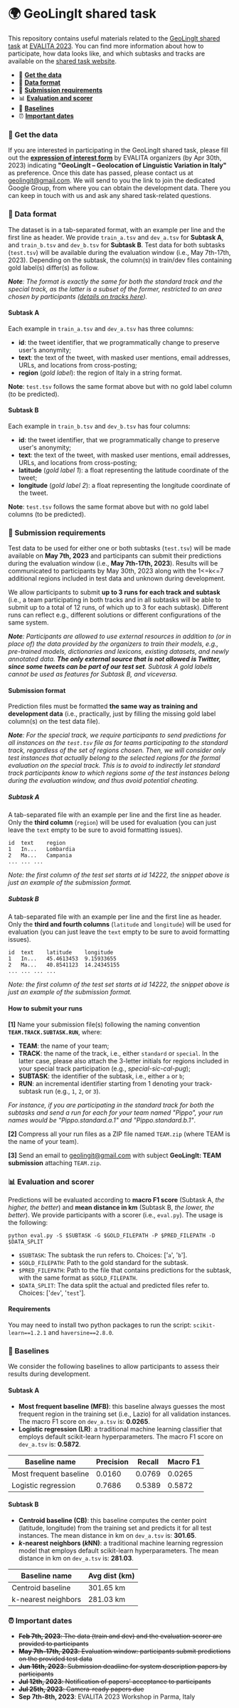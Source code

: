 # :earth_africa: GeoLingIt shared task

This repository contains useful materials related to the [GeoLingIt shared task](https://sites.google.com/view/geolingit) at [EVALITA 2023](https://www.evalita.it/campaigns/evalita-2023/). You can find more information about how to participate, how data looks like, and which subtasks and tracks are available on the [shared task website](https://sites.google.com/view/geolingit).

- :page_with_curl: **[Get the data](#page_with_curl-get-the-data)**
- :triangular_ruler: **[Data format](#triangular_ruler-data-format)**
- :rocket: **[Submission requirements](#rocket-submission-requirements)**
- :bar_chart: **[Evaluation and scorer](#bar_chart-evaluation-and-scorer)**
- :pushpin: **[Baselines](#pushpin-baselines)**
- :alarm_clock: **[Important dates](#alarm_clock-important-dates)**


### :page_with_curl: Get the data

If you are interested in participating in the GeoLingIt shared task, please fill out the [**expression of interest form**](https://forms.gle/TW2NveAZMZodF7Z59) by EVALITA organizers (by Apr 30th, 2023) indicating **"GeoLingIt – Geolocation of Linguistic Variation in Italy"** as preference. Once this date has passed, please contact us at geolingit@gmail.com. We will send to you the link to join the dedicated Google Group, from where you can obtain the development data. There you can keep in touch with us and ask any shared task-related questions.

### :triangular_ruler: Data format

The dataset is in a tab-separated format, with an example per line and the first line as header. We provide `train_a.tsv` and `dev_a.tsv` for **Subtask A**, and `train_b.tsv` and `dev_b.tsv` for **Subtask B**. Test data for both subtasks (`test.tsv`) will be available during the evaluation window (i.e., May 7th-17th, 2023). Depending on the subtask, the column(s) in train/dev files containing gold label(s) differ(s) as follow.

***Note**: The format is exactly the same for both the standard track and the special track, as the latter is a subset of the former, restricted to an area chosen by participants ([details on tracks here](https://sites.google.com/view/geolingit/task-description)).*

#### Subtask A

Each example in `train_a.tsv` and `dev_a.tsv` has three columns:
- **id**: the tweet identifier, that we programmatically change to preserve user's anonymity;
- **text**: the text of the tweet, with masked user mentions, email addresses, URLs, and locations from cross-posting;
- **region** (*gold label*): the region of Italy in a string format.

**Note**: `test.tsv` follows the same format above but with no gold label column (to be predicted).

#### Subtask B

Each example in `train_b.tsv` and `dev_b.tsv` has four columns:
- **id**: the tweet identifier, that we programmatically change to preserve user's anonymity;
- **text**: the text of the tweet, with masked user mentions, email addresses, URLs, and locations from cross-posting;
- **latitude** (*gold label 1*): a float representing the latitude coordinate of the tweet;
- **longitude** (*gold label 2*): a float representing the longitude coordinate of the tweet.

**Note**: `test.tsv` follows the same format above but with no gold label columns (to be predicted).

### :rocket: Submission requirements

Test data to be used for either one or both subtasks (`test.tsv`) will be made available on **May 7th, 2023** and participants can submit their predictions during the evaluation window (i.e., **May 7th-17th, 2023**). Results will be communicated to participants by May 30th, 2023 along with the 1<=k<=7 additional regions included in test data and unknown during development.

We allow participants to submit **up to 3 runs for each track and subtask** (i.e., a team participating in both tracks and in all subtasks will be able to submit up to a total of 12 runs, of which up to 3 for each subtask). Different runs can reflect e.g., different solutions or different configurations of the same system.

***Note**: Participants are allowed to use external resources in addition to (or in place of) the data provided by the organizers to train their models, e.g., pre-trained models, dictionaries and lexicons, existing datasets, and newly annotated data. **The only external source that is not allowed is Twitter, since some tweets can be part of our test set**. Subtask A gold labels cannot be used as features for Subtask B, and viceversa.*

#### Submission format

Prediction files must be formatted **the same way as training and development data** (i.e., practically, just by filling the missing gold label column(s) on the test data file). 

***Note**: For the special track, we require participants to send predictions for all instances on the `test.tsv` file as for teams participating to the standard track, regardless of the set of regions chosen. Then, we will consider only test instances that actually belong to the selected regions for the formal evaluation on the special track. This is to avoid to indirectly let standard track participants know to which regions some of the test instances belong during the evaluation window, and thus avoid potential cheating.*

##### Subtask A

A tab-separated file with an example per line and the first line as header. Only the **third column** (`region`) will be used for evaluation (you can just leave the `text` empty to be sure to avoid formatting issues).

```
id	text	region
1	In...	Lombardia
2	Ma...	Campania
...	...	...
```

*Note: the first column of the test set starts at id 14222, the snippet above is just an example of the submission format.*

##### Subtask B

A tab-separated file with an example per line and the first line as header. Only the **third and fourth columns** (`latitude` and `longitude`) will be used for evaluation (you can just leave the `text` empty to be sure to avoid formatting issues).

```
id	text	latitude	longitude
1	In...	45.4613453	9.15933655
2	Ma...	40.8541123	14.24345155
...	...	...	...
```

*Note: the first column of the test set starts at id 14222, the snippet above is just an example of the submission format.*

#### How to submit your runs

**[1]** Name your submission file(s) following the naming convention **`TEAM.TRACK.SUBTASK.RUN`**, where:
- **TEAM**: the name of your team;
- **TRACK**: the name of the track, i.e., either `standard` or `special`. In the latter case, please also attach the 3-letter initials for regions included in your special track participation (e.g., *special-sic-cal-pug*);
- **SUBTASK**: the identifier of the subtask, i.e., either `a` or `b`;
- **RUN**: an incremental identifier starting from 1 denoting your track-subtask run (e.g., `1`, `2`, or `3`).

*For instance, if you are participating in the standard track for both the subtasks and send a run for each for your team named "Pippo", your run names would be "Pippo.standard.a.1" and "Pippo.standard.b.1"*.

**[2]** Compress all your run files as a ZIP file named `TEAM.zip` (where TEAM is the name of your team).

**[3]** Send an email to geolingit@gmail.com with subject **GeoLingIt: TEAM submission** attaching `TEAM.zip`.

### :bar_chart: Evaluation and scorer

Predictions will be evaluated according to **macro F1 score** (Subtask A, *the higher, the better*) and **mean distance in km** (Subtask B, *the lower, the better*). We provide participants with a scorer (i.e., `eval.py`). The usage is the following:

```
python eval.py -S $SUBTASK -G $GOLD_FILEPATH -P $PRED_FILEPATH -D $DATA_SPLIT
```
- `$SUBTASK`: The subtask the run refers to. Choices: ['`a`', '`b`'].
- `$GOLD_FILEPATH`: Path to the gold standard for the subtask.
- `$PRED_FILEPATH`: Path to the file that contains predictions for the subtask, with the same format as `$GOLD_FILEPATH`.
- `$DATA_SPLIT`: The data split the actual and predicted files refer to. Choices: ['`dev`', '`test`'].

#### Requirements

You may need to install two python packages to run the script: `scikit-learn==1.2.1` and `haversine==2.8.0`.

### :pushpin: Baselines

We consider the following baselines to allow participants to assess their results during development.

#### Subtask A

- **Most frequent baseline (MFB)**: this baseline always guesses the most frequent region in the training set (i.e., Lazio) for all validation instances. The macro F1 score on `dev_a.tsv` is: **0.0265**.
- **Logistic regression (LR)**: a traditional machine learning classifier that employs default scikit-learn hyperparameters. The macro F1 score on `dev_a.tsv` is: **0.5872**.

| Baseline name          | Precision | Recall | Macro F1 |
|------------------------|-----------|--------|----------|
| Most frequent baseline | 0.0160    | 0.0769 | 0.0265   |
| Logistic regression    | 0.7686    | 0.5389 | 0.5872   |

#### Subtask B

- **Centroid baseline (CB)**: this baseline computes the center point (latitude, longitude) from the training set and predicts it for all test instances. The mean distance in km on `dev_a.tsv` is: **301.65**.
- ***k*-nearest neighbors (*k*NN)**: a traditional machine learning regression model that employs default scikit-learn hyperparameters. The mean distance in km on `dev_a.tsv` is: **281.03**.

| Baseline name       | Avg dist (km) |
|---------------------|---------------|
| Centroid baseline   | 301.65 km     |
| k-nearest neighbors | 281.03 km     |

### :alarm_clock: Important dates

- ~~**Feb 7th, 2023**: The data (train and dev) and the evaluation scorer are provided to participants~~
- ~~**May 7th-17th, 2023**: Evaluation window: participants submit predictions on the provided test data~~
- ~~**Jun 16th, 2023**: Submission deadline for system description papers by participants~~
- ~~**Jul 12th, 2023**: Notification of papers' acceptance to participants~~
- ~~**Jul 25th, 2023**: Camera-ready papers due~~
- **Sep 7th-8th, 2023**: EVALITA 2023 Workshop in Parma, Italy
